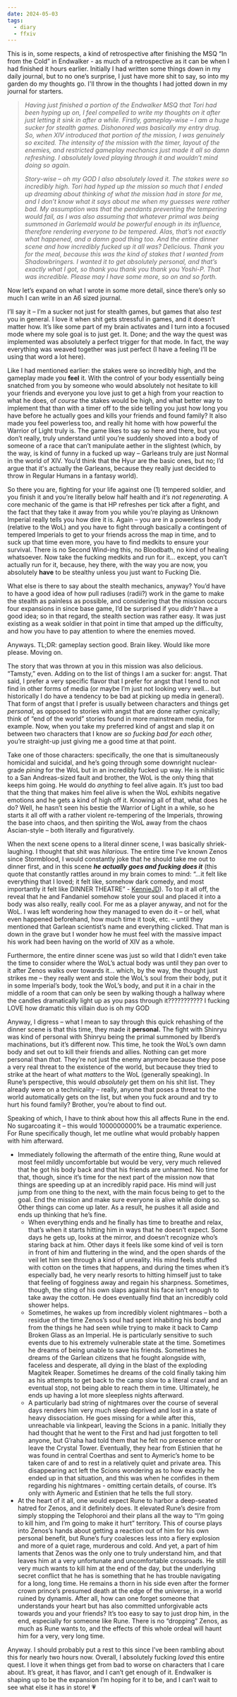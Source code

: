 ```yaml
---
date: 2024-05-03
tags:
  - diary
  - ffxiv
---
```


This is in, some respects, a kind of retrospective after finishing the MSQ “In from the Cold” in Endwalker - as much of a retrospective as it can be when I had finished it hours earlier. Initially I had written some things down in my daily journal, but to no one’s surprise, I just have more shit to say, so into my garden do my thoughts go. I'll throw in the thoughts I had jotted down in my journal for starters.

> *Having just finished a portion of the Endwalker MSQ that Tori had been hyping up on, I feel compelled to write my thoughts on it after just letting it sink in after a while. Firstly, gameplay-wise – I am a huge sucker for stealth games. Dishonored was basically my entry drug. So, when XIV introduced that portion of the mission, I was genuinely so excited. The intensity of the mission with the timer, layout of the enemies, and restricted gameplay mechanics just made it all so damn refreshing. I absolutely loved playing through it and wouldn’t mind doing so again.*
> 
> *Story-wise – oh my GOD I also absolutely loved it. The stakes were so incredibly high. Tori had hyped up the mission so much that I ended up dreaming about thinking of what the mission had in store for me, and I don’t know what it says about me when my guesses were rather bad. My assumption was that the pendants preventing the tempering would fail, as I was also assuming that whatever primal was being summoned in Garlemald would be powerful enough in its influence, therefore rendering everyone to be tempered. Alas, that’s not exactly what happened, and a damn good thing too. And the entire dinner scene and how incredibly fucked up it all was? Delicious. Thank you for the meal, because this was the kind of stakes that I wanted from Shadowbringers. I wanted it to get absolutely personal, and that’s exactly what I got, so thank you thank you thank you Yoshi-P. That was incredible. Please may I have some more, so on and so forth.*

Now let’s expand on what I wrote in some more detail, since there’s only so much I can write in an A6 sized journal.

I’ll say it – I’m a sucker not just for stealth games, but games that also *test* you in general. I love it when shit gets stressful in games, and it doesn’t matter how. It’s like some part of my brain activates and I turn into a focused mode where my sole goal is to just get. It. Done; and the way the quest was implemented was absolutely a perfect trigger for that mode. In fact, the way everything was weaved together was just perfect (I have a feeling I’ll be using that word a lot here).

Like I had mentioned earlier: the stakes were so incredibly high, and the gameplay made you **feel** it. With the control of your body essentially being snatched from you by someone who would absolutely not hesitate to kill your friends and everyone you love just to get a high from your reaction to what he does, of *course* the stakes would be high, and what better way to implement that than with a timer off to the side telling you just how long you have before he actually goes and kills your friends and found family? It also made you feel powerless too, and really hit home with how powerful the Warrior of Light truly is. The game likes to say so here and there, but you don’t really, truly understand until you’re suddenly shoved into a body of someone of a race that can’t manipulate aether in the slightest (which, by the way, is kind of funny in a fucked up way – Garleans truly are just Normal in the world of XIV. You’d think that the Hyur are the basic ones, but no; I’d argue that it's actually the Garleans, because they really just decided to throw in Regular Humans in a fantasy world).

So there you are, fighting for your life against one (1) tempered soldier, and you finish it and you’re literally below half health and *it’s not regenerating.* A core mechanic of the game is that HP refreshes per tick after a fight, and the fact that they take it away from you while you’re playing as Unknown Imperial really tells you how dire it is. Again – you are in a powerless body (relative to the WoL) and you have to fight through basically a contingent of tempered Imperials to get to your friends across the map in time, and to suck up that time even more, you have to find medkits to ensure your survival. There is no Second Wind-ing this, no Bloodbath, no kind of healing whatsoever. Now take the fucking medkits and run for it… except, you can’t actually run for it, because, hey there, with the way you are now, you absolutely **have** to be stealthy unless you just want to Fucking Die.

What else is there to say about the stealth mechanics, anyway? You’d have to have a good idea of how pull radiuses (radii?) work in the game to make the stealth as painless as possible, and considering that the mission occurs four expansions in since base game, I’d be surprised if you *didn’t* have a good idea; so in that regard, the stealth section was rather easy. It was just existing as a weak soldier in that point in time that amped up the difficulty, and how you have to pay attention to where the enemies moved.

Anyways. TL;DR: gameplay section good. Brain likey. Would like more please. Moving on.

The story that was thrown at you in this mission was also delicious. “Tamsty,” even. Adding on to the list of things I am a sucker for: angst. That said, I prefer a very specific flavor that I prefer for angst that I tend to not find in other forms of media (or maybe I’m just not looking very well… but historically I do have a tendency to be bad at picking up media in general). That form of angst that I prefer is usually between characters and things get *personal*, as opposed to stories with angst that are done rather cynically; think of “end of the world” stories found in more mainstream media, for example. Now, when you take my preferred kind of angst and slap it on between two characters that I know are *so fucking bad for each other,* you’re straight-up just giving me a good time at that point.

Take one of those characters: specifically, the one that is simultaneously homicidal and suicidal, and he’s going through some downright nuclear-grade *pining* for the WoL but in an incredibly fucked up way. He is nihilistic to a San Andreas-sized fault and brother, the WoL is the only thing that keeps him going. He would do *anything* to feel alive again. It’s just too bad that the thing that makes him feel alive is when the WoL exhibits negative emotions and he gets a kind of high off it. Knowing all of that, what does he do? Well, he hasn’t seen his bestie the Warrior of Light in a while, so he starts it all off with a rather violent re-tempering of the Imperials, throwing the base into chaos, and then spiriting the WoL away from the chaos Ascian-style – both literally and figuratively.

When the next scene opens to a literal dinner scene, I was basically shriek-laughing. I thought that shit was *hilarious.* The entire time I’ve known Zenos since Stormblood, I would constantly joke that he should take me out to dinner first, and in this scene ***he actually goes and fucking does it*** (this quote that constantly rattles around in my brain comes to mind: “…it felt like everything that I loved; it felt like, somehow dark comedy, and most importantly it felt like DINNER THEATRE” - [KennieJD](https://youtu.be/vOsDKJD9x0Y?feature=shared&t=252)). To top it all off, the reveal that he and Fandaniel somehow stole your soul and placed it into a body was also really, really cool. For me as a player anyway, and not for the WoL. I was left wondering how they managed to even do it – or hell, what even happened beforehand, how much time it took, etc. – until they mentioned that Garlean scientist’s name and everything clicked. That man is down in the grave but I wonder how he must feel with the massive impact his work had been having on the world of XIV as a whole. 

Furthermore, the entire dinner scene was just so wild that I didn’t even take the time to consider where the WoL’s actual body was until they pan over to it after Zenos walks over towards it… which, by the way, the thought just strikes me – they really went and stole the WoL’s soul from their body, put it in some Imperial’s body, took the WoL’s body, and put it in a chair in the middle of a room that can only be seen by walking though a hallway where the candles dramatically light up as you pass through it??????????? I fucking LOVE how dramatic this villain duo is oh my GOD

Anyway, I digress – what I mean to say through this quick rehashing of the dinner scene is that this time, they made it **personal.** The fight with Shinryu was kind of personal with Shinryu being the primal summoned by Ilberd’s machinations, but it’s different now. This time, he took the WoL’s own damn body and set out to kill their friends and allies. Nothing can get more personal than *that.* They’re not just the enemy anymore because they pose a very real threat to the existence of the world, but because they tried to strike at the heart of what *matters* to the WoL (generally speaking). In Rune’s perspective, this would *absolutely* get them on his shit list. They already were on a technicality – really, anyone that poses a threat to the world automatically gets on the list, but when you fuck around and try to hurt his found family? Brother, you’re about to find out.

Speaking of which, I have to think about how this all affects Rune in the end. No sugarcoating it – this would 1000000000% be a traumatic experience. For Rune specifically though, let me outline what would probably happen with him afterward.
- Immediately following the aftermath of the entire thing, Rune would at most feel mildly uncomfortable but would be very, very much relieved that he got his body back and that his friends are unharmed. No time for that, though, since it’s time for the next part of the mission now that things are speeding up at an incredibly rapid pace. His mind will just jump from one thing to the next, with the main focus being to get to the goal. End the mission and make sure everyone is alive while doing so. Other things can come up later. As a result, he pushes it all aside and ends up thinking that he’s fine.
	- When everything ends and he finally has time to breathe and relax, that’s when it starts hitting him in ways that he doesn’t expect. Some days he gets up, looks at the mirror, and doesn’t recognize who’s staring back at him. Other days it feels like some kind of veil is torn in front of him and fluttering in the wind, and the open shards of the veil let him see through a kind of unreality. His mind feels stuffed with cotton on the times that happens, and during the times when it’s especially bad, he very nearly resorts to hitting himself just to take that feeling of fogginess away and regain his sharpness. Sometimes, though, the sting of his own slaps against his face isn’t enough to take away the cotton. He does eventually find that an incredibly cold shower helps. 
	- Sometimes, he wakes up from incredibly violent nightmares – both a residue of the time Zenos’s soul had spent inhabiting his body and from the things he had seen while trying to make it back to Camp Broken Glass as an Imperial. He is particularly sensitive to such events due to his extremely vulnerable state at the time. Sometimes he dreams of being unable to save his friends. Sometimes he dreams of the Garlean citizens that he fought alongside with, faceless and desperate, all dying in the blast of the exploding Magitek Reaper. Sometimes he dreams of the cold finally taking him as his attempts to get back to the camp slow to a literal crawl and an eventual stop, not being able to reach them in time. Ultimately, he ends up having a lot more sleepless nights afterward.
	- A particularly bad string of nightmares over the course of several days renders him very much sleep deprived and lost in a state of heavy dissociation. He goes missing for a while after this, unreachable via linkpearl, leaving the Scions in a panic. Initially they had thought that he went to the First and had just forgotten to tell anyone, but G’raha had told them that he felt no presence enter or leave the Crystal Tower. Eventually, they hear from Estinien that he was found in central Coerthas and sent to Aymeric’s home to be taken care of and to rest in a relatively quiet and private area. This disappearing act left the Scions wondering as to how exactly he ended up in that situation, and this was when he confides in them regarding his nightmares - omitting certain details, of course. It’s only with Aymeric and Estinien that he tells the full story.
- At the heart of it all, one would expect Rune to harbor a deep-seated hatred for Zenos, and it definitely does. It elevated Rune’s desire from simply stopping the Telophoroi and their plans all the way to “I’m going to kill him, and I’m going to make it hurt” territory. This of course plays into Zenos’s hands about getting a reaction out of him for his own personal benefit, but Rune’s fury coalesces less into a fiery explosion and more of a quiet rage, murderous and cold. And yet, a part of him laments that Zenos was the only one to truly understand him, and that leaves him at a very unfortunate and uncomfortable crossroads. He still very much wants to kill him at the end of the day, but the underlying secret conflict that he has is something that he has trouble navigating for a long, long time. He remains a thorn in his side even after the former crown prince’s presumed death at the edge of the universe, in a world ruined by dynamis. After all, how can one forget someone that understands your heart but has also committed unforgivable acts towards you and your friends? It’s too easy to say to just drop him, in the end, especially for someone like Rune. There is no “dropping” Zenos, as much as Rune wants to, and the effects of this whole ordeal will haunt him for a very, very long time.

Anyway. I should probably put a rest to this since I’ve been rambling about this for nearly two hours now. Overall, I absolutely fucking *loved* this entire quest. I love it when things get from bad to worse on characters that I care about. It’s great, it has flavor, and I can’t get enough of it. Endwalker is shaping up to be the expansion I’m hoping for it to be, and I can’t wait to see what else it has in store! 💗